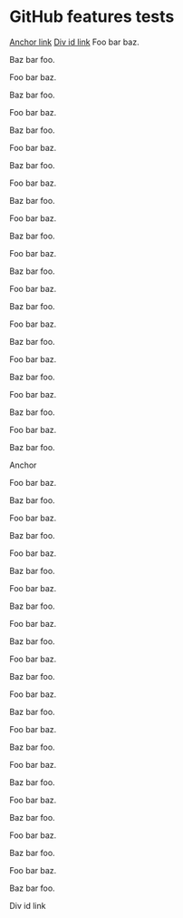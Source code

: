 # GitHub features tests

<a href="anchor-link">Anchor link</a>
<a href="div-id-link">Div id link</a>
Foo bar baz.

Baz bar foo.

Foo bar baz.

Baz bar foo.

Foo bar baz.

Baz bar foo.

Foo bar baz.

Baz bar foo.

Foo bar baz.

Baz bar foo.

Foo bar baz.

Baz bar foo.

Foo bar baz.

Baz bar foo.

Foo bar baz.

Baz bar foo.

Foo bar baz.

Baz bar foo.

Foo bar baz.

Baz bar foo.

Foo bar baz.

Baz bar foo.

Foo bar baz.

Baz bar foo.


<a name="anchor-link">Anchor</a>

Foo bar baz.

Baz bar foo.

Foo bar baz.

Baz bar foo.

Foo bar baz.

Baz bar foo.

Foo bar baz.

Baz bar foo.

Foo bar baz.

Baz bar foo.

Foo bar baz.

Baz bar foo.

Foo bar baz.

Baz bar foo.

Foo bar baz.

Baz bar foo.

Foo bar baz.

Baz bar foo.

Foo bar baz.

Baz bar foo.

Foo bar baz.

Baz bar foo.

Foo bar baz.

Baz bar foo.

<div id="div-id-link">Div id link</div>
